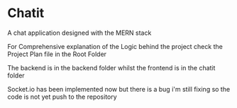 # Chatit

A chat application designed with the MERN stack

For Comprehensive explanation of the Logic behind the project check the Project Plan file in the Root Folder

The backend is in the backend folder whilst the frontend is in the chatit folder

Socket.io has been implemented now but there is a bug i'm still fixing so the code is not yet push to the repository

